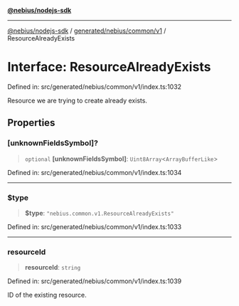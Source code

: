 [**@nebius/nodejs-sdk**](../../../../../README.md)

***

[@nebius/nodejs-sdk](../../../../../README.md) / [generated/nebius/common/v1](../README.md) / ResourceAlreadyExists

# Interface: ResourceAlreadyExists

Defined in: src/generated/nebius/common/v1/index.ts:1032

Resource we are trying to create already exists.

## Properties

### \[unknownFieldsSymbol\]?

> `optional` **\[unknownFieldsSymbol\]**: `Uint8Array`\<`ArrayBufferLike`\>

Defined in: src/generated/nebius/common/v1/index.ts:1034

***

### $type

> **$type**: `"nebius.common.v1.ResourceAlreadyExists"`

Defined in: src/generated/nebius/common/v1/index.ts:1033

***

### resourceId

> **resourceId**: `string`

Defined in: src/generated/nebius/common/v1/index.ts:1039

ID of the existing resource.
